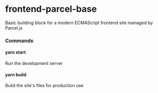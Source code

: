 # frontend-parcel-base
Basic building block for a modern ECMAScript frontend site managed by Parcel.js

### Commands
#### yarn start
Run the development server

#### yarn build
Build the site's files for production use
